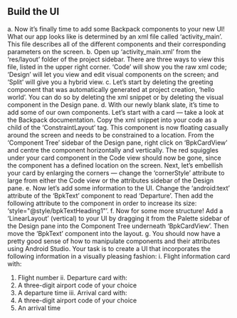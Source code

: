 ## Build the UI
a. Now it’s finally time to add some Backpack components to your new UI! What our
app looks like is determined by an xml file called ‘activity_main’. This file
describes all of the different components and their corresponding parameters on
the screen.
b. Open up ‘activity_main.xml’ from the ‘res/layout’ folder of the project sidebar.
There are three ways to view this file, listed in the upper right corner. ‘Code’ will
show you the raw xml code; ‘Design’ will let you view and edit visual components
on the screen; and ‘Split’ will give you a hybrid view.
c. Let’s start by deleting the greeting component that was automatically generated
at project creation, ‘hello world’. You can do so by deleting the xml snippet or by
deleting the visual component in the Design pane.
d. With our newly blank slate, it’s time to add some of our own components. Let’s
start with a card — take a look at the Backpack documentation. Copy the xml
snippet into your code as a child of the ‘ConstraintLayout’ tag. This component is
now floating casually around the screen and needs to be constrained to a
location. From the ‘Component Tree’ sidebar of the Design pane, right click on
‘BpkCardView’ and centre the component horizontally and vertically. The red
squiggles under your card component in the Code view should now be gone,
since the component has a defined location on the screen. Next, let’s embellish
your card by enlarging the corners — change the ‘cornerStyle’ attribute to large
from either the Code view or the attributes sidebar of the Design pane.
e. Now let’s add some information to the UI. Change the ‘android:text’ attribute of
the ‘BpkText’ component to read ‘Departure’. Then add the following attribute to
the component in order to increase its size: ‘style="@style/bpkTextHeading1"’.
f. Now for some more structure! Add a ‘LinearLayout’ (vertical) to your UI by
dragging it from the Palette sidebar of the Design pane into the Component Tree
underneath ‘BpkCardView’. Then move the ‘BpkText’ component into the layout.
g. You should now have a pretty good sense of how to manipulate components and
their attributes using Android Studio. Your task is to create a UI that incorporates
the following information in a visually pleasing fashion:
i. Flight information card with:
1. Flight number
ii. Departure card with:
1. A three-digit airport code of your choice
2. A departure time
iii. Arrival card with:
1. A three-digit airport code of your choice
2. An arrival time
